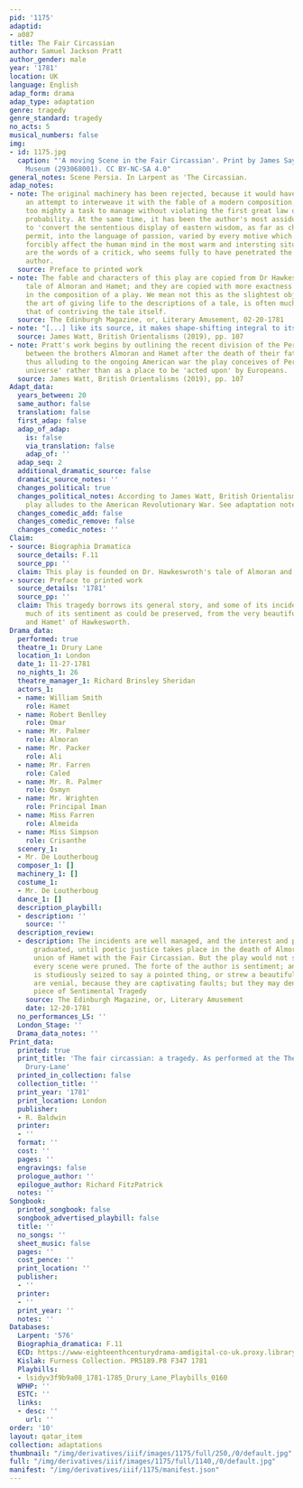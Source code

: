 ```yaml
---
pid: '1175'
adaptid:
- a087
title: The Fair Circassian
author: Samuel Jackson Pratt
author_gender: male
year: '1781'
location: UK
language: English
adap_form: drama
adap_type: adaptation
genre: tragedy
genre_standard: tragedy
no_acts: 5
musical_numbers: false
img:
- id: 1175.jpg
  caption: "'A moving Scene in the Fair Circassian'. Print by James Sayers. The British
    Museum (293068001). CC BY-NC-SA 4.0"
general_notes: Scene Persia. In Larpent as 'The Circassian.
adap_notes:
- note: The original machinery has been rejected, because it would have been too daring
    an attempt to interweave it with the fable of a modern composition, and perhaps
    too mighty a task to manage without violating the first great law of dramatick
    probability. At the same time, it has been the author's most assiduous endeavour,
    to 'convert the sententious display of eastern wisdom, as far as character would
    permit, into the language of passion, varied by every motive which might most
    forcibly affect the human mind in the most warm and intersting situations.' These
    are the words of a critick, who seems fully to have penetrated the design of the
    author.
  source: Preface to printed work
- note: The fable and characters of this play are copied from Dr Hawkesworth's well-known
    tale of Almoran and Hamet; and they are copied with more exactness than is usual
    in the composition of a play. We mean not this as the slightest objection; as
    the art of giving life to the descriptions of a tale, is often much greater than
    that of contriving the tale itself.
  source: The Edinburgh Magazine, or, Literary Amusement, 02-20-1781
- note: "[...] like its source, it makes shape-shifting integral to its action."
  source: James Watt, British Orientalisms (2019), pp. 107
- note: Pratt's work begins by outlining the recent division of the Persian throne
    between the brothers Almoran and Hamet after the death of their father, and in
    thus alluding to the ongoing American war the play conceives of Persia as a 'parallel
    universe' rather than as a place to be 'acted upon' by Europeans.
  source: James Watt, British Orientalisms (2019), pp. 107
Adapt_data:
  years_between: 20
  same_author: false
  translation: false
  first_adap: false
  adap_of_adap:
    is: false
    via_translation: false
    adap_of: ''
  adap_seq: 2
  additional_dramatic_source: false
  dramatic_source_notes: ''
  changes_political: true
  changes_political_notes: According to James Watt, British Orientalisms (2019), Pratt's
    play alludes to the American Revolutionary War. See adaptation note.
  changes_comedic_add: false
  changes_comedic_remove: false
  changes_comedic_notes: ''
Claim:
- source: Biographia Dramatica
  source_details: F.11
  source_pp: ''
  claim: This play is founded on Dr. Hawkeswroth's tale of Almoran and Hamet
- source: Preface to printed work
  source_details: '1781'
  source_pp: ''
  claim: This tragedy borrows its general story, and some of its incidents, with as
    much of its sentiment as could be preserved, from the very beautiful 'Almoran
    and Hamet' of Hawkesworth.
Drama_data:
  performed: true
  theatre_1: Drury Lane
  location_1: London
  date_1: 11-27-1781
  no_nights_1: 26
  theatre_manager_1: Richard Brinsley Sheridan
  actors_1:
  - name: William Smith
    role: Hamet
  - name: Robert Benlley
    role: Omar
  - name: Mr. Palmer
    role: Almoran
  - name: Mr. Packer
    role: Ali
  - name: Mr. Farren
    role: Caled
  - name: Mr. R. Palmer
    role: Osmyn
  - name: Mr. Wrighten
    role: Principal Iman
  - name: Miss Farren
    role: Almeida
  - name: Miss Simpson
    role: Crisanthe
  scenery_1:
  - Mr. De Loutherboug
  composer_1: []
  machinery_1: []
  costume_1:
  - Mr. De Loutherboug
  dance_1: []
  description_playbill:
  - description: ''
    source: ''
  description_review:
  - description: The incidents are well managed, and the interest and pathos are judiciously
      graduated, until poetic justice takes place in the death of Almoran, and the
      union of Hamet with the Fair Circassian. But the play would not suffer if almost
      every scene were pruned. The forte of the author is sentiment; and every occasion
      is studiously seized to say a pointed thing, or strew a beautiful flower. These
      are venial, because they are captivating faults; but they may denominate the
      piece of Sentimental Tragedy
    source: The Edinburgh Magazine, or, Literary Amusement
    date: 12-20-1781
  no_performances_LS: ''
  London_Stage: ''
  Drama_data_notes: ''
Print_data:
  printed: true
  print_title: 'The fair circassian: a tragedy. As performed at the Theatre-Royal,
    Drury-Lane'
  printed_in_collection: false
  collection_title: ''
  print_year: '1781'
  print_location: London
  publisher:
  - R. Baldwin
  printer:
  - ''
  format: ''
  cost: ''
  pages: ''
  engravings: false
  prologue_author: ''
  epilogue_author: Richard FitzPatrick
  notes: ''
Songbook:
  printed_songbook: false
  songbook_advertised_playbill: false
  title: ''
  no_songs: ''
  sheet_music: false
  pages: ''
  cost_pence: ''
  print_location: ''
  publisher:
  - ''
  printer:
  - ''
  print_year: ''
  notes: ''
Databases:
  Larpent: '576'
  Biographia_dramatica: F.11
  ECD: https://www-eighteenthcenturydrama-amdigital-co-uk.proxy.library.upenn.edu/Documents/SearchDetails/HL_LA_mssLA576
  Kislak: Furness Collection. PR5189.P8 F347 1781
  Playbills:
  - lsidyv3f9b9a08_1781-1785_Drury_Lane_Playbills_0160
  WPHP: ''
  ESTC: ''
  links:
  - desc: ''
    url: ''
order: '10'
layout: qatar_item
collection: adaptations
thumbnail: "/img/derivatives/iiif/images/1175/full/250,/0/default.jpg"
full: "/img/derivatives/iiif/images/1175/full/1140,/0/default.jpg"
manifest: "/img/derivatives/iiif/1175/manifest.json"
---
```

